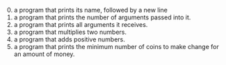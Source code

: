 0. a program that prints its name, followed by a new line
1. a program that prints the number of arguments passed into it.
2. a program that prints all arguments it receives.
3. a program that multiplies two numbers.
4. a program that adds positive numbers.
5. a program that prints the minimum number of coins to make change for an amount of money.
